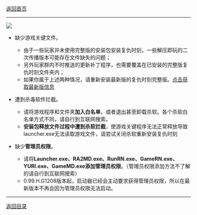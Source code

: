 [返回首页](/index.md)

***

![](./jiaocheng1.png)

- 缺少游戏关键文件。
  - 由于一些玩家并未使用完整版的安装包安装复仇时刻，一些解压即玩的二次传播版本可能存在文件缺失的问题；
  - 另外玩家群内不时推送的更新补丁程序，也需要覆盖在已安装的完整版复仇时刻文件夹内；
  - 如果你属于上述两种情况，请重新安装最新版的复仇时刻完整版。[点击获取最新版信息](./Latest-version.md)

- 遭到杀毒软件拦截。
  - 请将游戏程序和文件夹**加入白名单**，或者退出甚至卸载杀软。各个杀软白名单方式不同，请自行到互联网搜索。
  - **安装包释放文件过程中遭到杀软拦截**，使游戏关键程序无法正常释放导致launcher.exe无法读取游戏文件，请尝试关闭杀软重新安装复仇时刻

- 缺少**管理员权限**。
  - 请将**Launcher.exe、RA2MD.exe、RunRN.exe、GameRN.exe、YURI.exe、GameMD.exe****添加****管理员权限**。（管理员权限添加方法不了解的请自行到互联网搜索）
  - 0.99.H.G1208版本起，启动器已经会主动要求获得管理员权限，所以在最新版本不再会因为管理员权限无法启动。







***

[返回目录](/QuestionNAnswer/index.md#gaming-problem)


